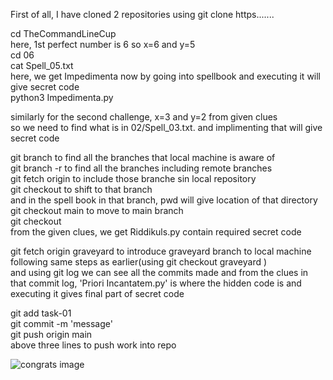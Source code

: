 First of all, I have cloned 2 repositories using git clone https.......


cd TheCommandLineCup<br>
here, 1st perfect number is 6 so x=6 and y=5 <br>
cd 06<br>
cat Spell_05.txt<br>here, we get Impedimenta now by going into spellbook and executing it will give secret code<br>
python3 Impedimenta.py 


similarly for the second challenge, x=3 and y=2 from given clues<br>
so we need to find what is in 02/Spell_03.txt. and implimenting that will give secret code 


git branch to find all the branches that local machine is aware of<br>
git branch -r to find all the branches including remote branches <br>
git fetch origin <remotebranch> to include those branche sin local repository<br>
git checkout <specified branch> to shift to that branch<br>
and in the spell book in that branch, pwd will give location of that directory<br>
git checkout main to move to main branch<br>
git checkout <specified branch> <location we got earlier><br>
from the given clues, we get Riddikuls.py contain required secret code

git fetch origin graveyard to introduce graveyard branch to local machine<br>
following same steps as earlier(using git checkout graveyard <location of spellbook in remote branch>) <br>
and using git log we can see all the commits made and from the clues in that commit log, 'Priori Incantatem.py' is where the hidden code is and executing it gives final part of secret code 

git add task-01<br>
git commit -m 'message'<br>
git push origin main<br>
above three lines to push work into repo


![congrats image](/home/khushal/Pictures/Screenshots/congrats.png)

